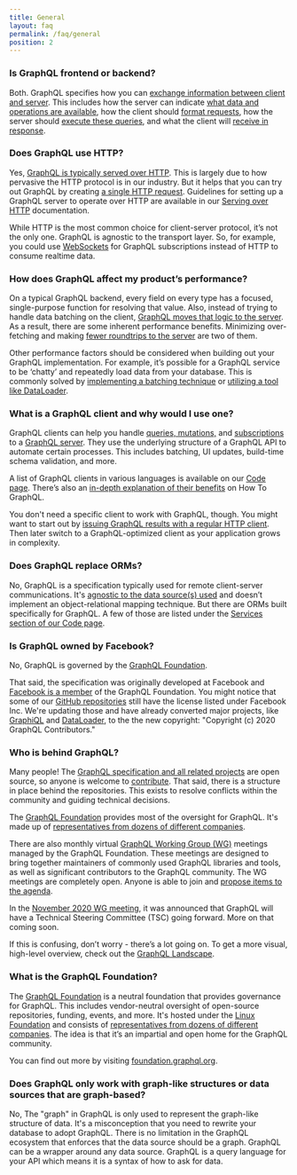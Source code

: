 ```yaml
---
title: General
layout: faq
permalink: /faq/general
position: 2
---
```


### Is GraphQL frontend or backend?

Both. GraphQL specifies how you can [exchange information between client and server](https://www.howtographql.com/basics/3-big-picture/). This includes how the server can indicate [what data and operations are available](/learn/introspection/), how the client should [format requests](/learn/queries/), how the server should [execute these queries](/learn/execution/), and what the client will [receive in response](/learn/serving-over-http/#response).

### Does GraphQL use HTTP?

Yes, [GraphQL is typically served over HTTP](/learn/best-practices/#http). This is largely due to how pervasive the HTTP protocol is in our industry. But it helps that you can try out GraphQL by creating [a single HTTP request](#why-should-i-use-graphql). Guidelines for setting up a GraphQL server to operate over HTTP are available in our [Serving over HTTP](/learn/serving-over-http/) documentation. 

While HTTP is the most common choice for client-server protocol, it’s not the only one. GraphQL is agnostic to the transport layer. So, for example, you could use [WebSockets](https://developer.mozilla.org/en-US/docs/Web/API/WebSockets_API) for GraphQL subscriptions instead of HTTP to consume realtime data. 

### How does GraphQL affect my product’s performance?

On a typical GraphQL backend, every field on every type has a focused, single-purpose function for resolving that value. Also, instead of trying to handle data batching on the client, [GraphQL moves that logic to the server](/learn/best-practices/#server-side-batching-caching). As a result, there are some inherent performance benefits. Minimizing over-fetching and making [fewer roundtrips to the server](/learn/queries/#fields) are two of them.

Other performance factors should be considered when building out your GraphQL implementation. For example, it’s possible for a GraphQL service to be ‘chatty’ and repeatedly load data from your database. This is commonly solved by [implementing a batching technique](/learn/best-practices/#server-side-batching-caching) or [utilizing a tool like DataLoader](https://github.com/graphql/dataloader). 

### What is a GraphQL client and why would I use one?

GraphQL clients can help you handle [queries, mutations,](/learn/queries/) and [subscriptions](https://spec.graphql.org/draft/#sec-Subscription) to a [GraphQL server](https://www.howtographql.com/advanced/1-server/). They use the underlying structure of a GraphQL API to automate certain processes. This includes batching, UI updates, build-time schema validation, and more.

A list of GraphQL clients in various languages is available on our [Code page](/code/). There’s also an [in-depth explanation of their benefits](https://www.howtographql.com/advanced/0-clients/) on How To GraphQL.

You don't need a specific client to work with GraphQL, though. You might want to start out by [issuing GraphQL results with a regular HTTP client](/learn/serving-over-http/). Then later switch to a GraphQL-optimized client as your application grows in complexity.

### Does GraphQL replace ORMs?

No, GraphQL is a specification typically used for remote client-server communications. It's [agnostic to the data source(s) used](#is-graphql-a-database-language-like-sql) and doesn’t implement an object-relational mapping technique. But there are ORMs built specifically for GraphQL. A few of those are listed under the [Services section of our Code page](/code/#services). 

### Is GraphQL owned by Facebook?

No, GraphQL is governed by the [GraphQL Foundation](#what-is-the-graphql-foundation).

That said, the specification was originally developed at Facebook and [Facebook is a member](https://foundation.graphql.org/members/) of the GraphQL Foundation. You might notice that some of our [GitHub repositories](https://github.com/graphql/) still have the license listed under Facebook Inc. We're updating those and have already converted major projects, like [GraphiQL](https://github.com/graphql/graphiql/blob/main/LICENSE) and [DataLoader](https://github.com/graphql/dataloader/blob/master/LICENSE), to the the new copyright: "Copyright (c) 2020 GraphQL Contributors."

### Who is behind GraphQL?

Many people! The [GraphQL specification and all related projects](http://github.com/graphql/) are open source, so anyone is welcome to [contribute](#how-can-i-contribute-to-the-specification). That said, there is a structure in place behind the repositories. This exists to resolve conflicts within the community and guiding technical decisions.

The [GraphQL Foundation](#what-is-the-graphql-foundation) provides most of the oversight for GraphQL. It's made up of [representatives from dozens of different companies](https://foundation.graphql.org/members/). 

There are also monthly virtual [GraphQL Working Group (WG)](https://github.com/graphql/graphql-wg) meetings managed by the GraphQL Foundation. These meetings are designed to bring together maintainers of commonly used GraphQL libraries and tools, as well as significant contributors to the GraphQL community. The WG meetings are completely open. Anyone is able to join and [propose items to the agenda](https://github.com/graphql/graphql-wg/blob/master/agendas/). 

In the [November 2020 WG meeting](https://www.youtube.com/watch?v=UybZp9O24Ow), it was announced that GraphQL will have a Technical Steering Committee (TSC) going forward. More on that coming soon.

If this is confusing, don’t worry - there’s a lot going on. To get a more visual, high-level overview, check out the [GraphQL Landscape](https://landscape.graphql.org/).

### What is the GraphQL Foundation?

The [GraphQL Foundation](https://foundation.graphql.org/faq/) is a neutral foundation that provides governance for GraphQL. This includes vendor-neutral oversight of open-source repositories, funding, events, and more. It's hosted under the [Linux Foundation](https://www.linuxfoundation.org/) and consists of [representatives from dozens of different companies](https://foundation.graphql.org/members/). The idea is that it’s an impartial and open home for the GraphQL community.

You can find out more by visiting [foundation.graphql.org](https://foundation.graphql.org/).

### Does GraphQL only work with graph-like structures or data sources that are graph-based?

No, The "graph" in GraphQL is only used to represent the graph-like structure of data. It's a misconception that you need to rewrite your database to adopt GraphQL. There is no limitation in the GraphQL ecosystem that enforces that the data source should be a graph. GraphQL can be a wrapper around any data source. GraphQL is a query language for your API which means it is a syntax of how to ask for data.
